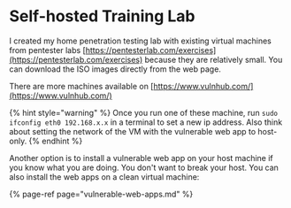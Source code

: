 # Self-hosted Training Lab

I created my home penetration testing lab with existing virtual machines from pentester labs [https://pentesterlab.com/exercises](https://pentesterlab.com/exercises) because they are relatively small. You can download the ISO images directly from the web page.

There are more machines available on [https://www.vulnhub.com/](https://www.vulnhub.com/)

{% hint style="warning" %}
Once you run one of these machine, run `sudo ifconfig eth0 192.168.x.x` in a terminal to set a new ip address. Also think about setting the network of the VM with the vulnerable web app to host-only.
{% endhint %}

Another option is to install a vulnerable web app on your host machine if you know what you are doing. You don't want to break your host.  You can also install the web apps on a clean virtual machine:

{% page-ref page="vulnerable-web-apps.md" %}



